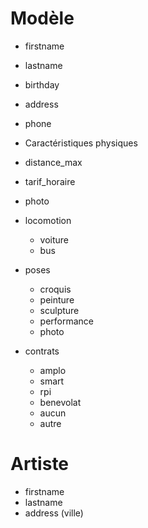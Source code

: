# Modèle

* firstname
* lastname
* birthday
* address
* phone
* Caractéristiques physiques
* distance_max
* tarif_horaire
* photo

* locomotion
  * voiture
  * bus
* poses 
  * croquis
  * peinture 
  * sculpture
  * performance
  * photo
* contrats
  * amplo
  * smart
  * rpi
  * benevolat
  * aucun
  * autre

# Artiste

* firstname
* lastname
* address (ville)

